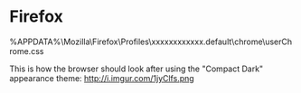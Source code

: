 # Firefox
%APPDATA%\Mozilla\Firefox\Profiles\xxxxxxxxxxxx.default\chrome\userChrome.css


This is how the browser should look after using the "Compact Dark" appearance theme: http://i.imgur.com/1jyClfs.png
